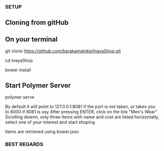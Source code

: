 ### SETUP

## Cloning from gitHub

## On your terminal 

git clone https://github.com/barakamatoke/InayaShop.git

cd InayaShop

bower install

## Start Polymer Server

polymer serve

By default it will point to 127.0.0.1:8081 if the port is not taken, or takes you to 8000 if 8081 is usy
After pressing ENTER, click on the link "Men's Wear"
Scrolling downn, only three items with name and cost are listed horizontally, select one of your interest and start shoping

Items are retrieved using bower.json

### BEST REGARDS